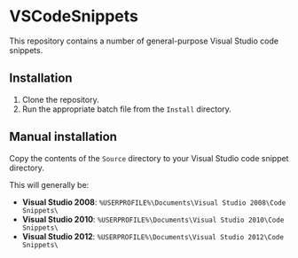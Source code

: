 VSCodeSnippets
==============

This repository contains a number of general-purpose Visual Studio code snippets.

Installation
------------

1. Clone the repository.
2. Run the appropriate batch file from the `Install` directory.

Manual installation
-------------------

Copy the contents of the `Source` directory to your Visual Studio code snippet directory.

This will generally be: 

* **Visual Studio 2008**: `%USERPROFILE%\Documents\Visual Studio 2008\Code Snippets\`
* **Visual Studio 2010**: `%USERPROFILE%\Documents\Visual Studio 2010\Code Snippets\`
* **Visual Studio 2012**: `%USERPROFILE%\Documents\Visual Studio 2012\Code Snippets\`